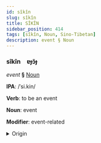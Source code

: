 ```yaml
---
id: sîkîn
slug: sîkîn
title: SÎKÎN
sidebar_position: 414
tags: [sîkîn, Noun, Sino-Tibetan]
description: event § Noun
---
```


### sîkîn&emsp;<span kind="abugida">ɐɟɔ̃ɟ</span>

*event* **§** [Noun](../../tags/Noun)

**IPA**: /ˈsi.kin/

**Verb**: to be an event

**Noun**: event

**Modifier**: event-related

<details>
    <summary>Origin</summary>
    Cantonese 事件 si gin /siːkiːn/<br/>
    <em>Sino-Tibetan Language Family</em>
</details>